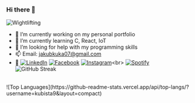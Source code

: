 ### Hi there 👋
![Wightlifting](https://giphy.com/gifs/coding-hack-hacking-1iNIkQBAwEkUuTpikf)

- 🔭 I’m currently working on my personal portfolio
- 🌱 I’m currently learning C, React, IoT
- 🤔 I’m looking for help with my programming skills 
- 📫 Email: jakubkuka07@gmail.com
- 👀 [![LinkedIn](https://img.shields.io/badge/LinkedIn-0077B5?style=for-the-badge&logo=linkedin&logoColor=white)](https://www.linkedin.com/in/[yourLinkedInProfile](https://www.linkedin.com/in/jakub-kuka/)/)
[![Facebook](https://img.shields.io/badge/Facebook-1877F2?style=for-the-badge&logo=facebook&logoColor=white)](https://www.facebook.com/[yourFacebookProfile](https://www.facebook.com/jakub.kuka.5/))
[![Instagram](https://img.shields.io/badge/Instagram-E4405F?style=for-the-badge&logo=instagram&logoColor=white)](https://www.instagram.com/[yourInstagramProfile](https://www.instagram.com/jakubkuka/)/)<br>
[![Spotify](https://novatorem.vercel.app/api/spotify)](https://open.spotify.com/user/vnxxz3vngx7mq0co4qh7c8q6x)<br>
![GitHub Streak](http://github-readme-streak-stats.herokuapp.com?user=kubista9)
<br>
![Top Languages](https://github-readme-stats.vercel.app/api/top-langs/?username=kubista9&layout=compact)
<br>





